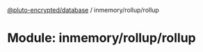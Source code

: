 [@pluto-encrypted/database](../README.md) / inmemory/rollup/rollup

# Module: inmemory/rollup/rollup
